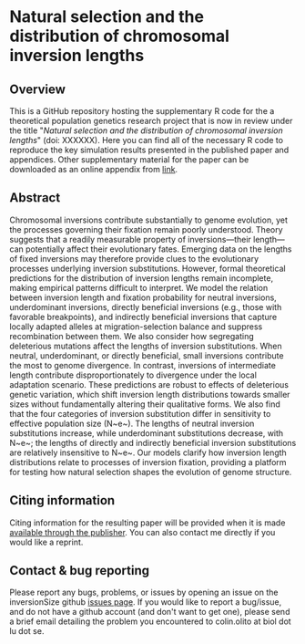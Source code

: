 # Natural selection and the distribution of chromosomal inversion lengths

## Overview

This is a GitHub repository hosting the supplementary R code for the a theoretical population genetics research project that is now in review under the title "*Natural selection and the distribution of chromosomal inversion lengths*" (doi: XXXXXX). Here you can find all of the necessary R code to reproduce the key simulation results presented in the published paper and appendices. Other supplementary material for the paper can be downloaded as an online appendix from [link](URL).


## Abstract

Chromosomal inversions contribute substantially to genome evolution, yet the processes governing their fixation remain poorly understood. Theory suggests that a readily measurable property of inversions—their length—can potentially affect their evolutionary fates. Emerging data on the lengths of fixed inversions may therefore provide clues to the evolutionary processes underlying inversion substitutions. However, formal theoretical predictions for the distribution of inversion lengths remain incomplete, making empirical patterns difficult to interpret. We model the relation between inversion length and fixation probability for neutral inversions, underdominant inversions, directly beneficial inversions (e.g., those with favorable breakpoints), and indirectly beneficial inversions that capture locally adapted alleles at migration-selection balance and suppress recombination between them. We also consider how segregating deleterious mutations affect the lengths of inversion substitutions. When neutral, underdominant, or directly beneficial, small inversions contribute the most to genome divergence. In contrast, inversions of intermediate length contribute disproportionately to divergence under the local adaptation scenario. These predictions are robust to effects of deleterious genetic variation, which shift inversion length distributions towards smaller sizes without fundamentally altering their qualitative forms. We also find that the four categories of inversion substitution differ in sensitivity to effective population size (N~e~). The lengths of neutral inversion substitutions increase, while underdominant substitutions decrease, with N~e~; the lengths of directly and indirectly beneficial inversion substitutions are relatively insensitive to N~e~. Our models clarify how inversion length distributions relate to processes of inversion fixation, providing a platform for testing how natural selection shapes the evolution of genome structure.



## Citing information

Citing information for the resulting paper will be provided when it is made [available through the publisher](URL). You can also contact me directly if you would like a reprint. 


## Contact & bug reporting

Please report any bugs, problems, or issues by opening an issue on the inversionSize github [issues page](https://github.com/colin-olito/inversionSize/issues). If you would like to report a bug/issue, and do not have a github account (and don't want to get one), please send a brief email detailing the problem you encountered to colin.olito at biol dot lu dot se.